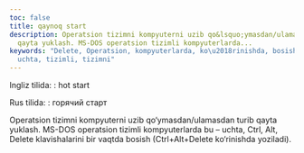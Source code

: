 ```yaml
---
toc: false
title: qaynoq start
description: Operatsion tizimni kompyuterni uzib qo&lsquo;ymasdan/ulamasdan turib
  qayta yuklash. MS-DOS operatsion tizimli kompyuterlarda...
keywords: "Delete, Operatsion, kompyuterlarda, ko\u2018rinishda, bosish, vaqtda, klavishalarini,
  uchta, tizimli, tizimni"
---
```


Ingliz tilida:
:   hot start

Rus tilida:
:   горячий старт

Operatsion tizimni kompyuterni uzib qo‘ymasdan/ulamasdan turib qayta yuklash. MS-DOS operatsion tizimli kompyuterlarda bu – uchta, Ctrl, Alt, Delete klavishalarini bir vaqtda bosish (Ctrl+Alt+Delete ko‘rinishda yoziladi).